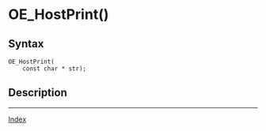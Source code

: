 # OE_HostPrint()



## Syntax

    OE_HostPrint(
        const char * str);
## Description 

---
[Index](index.md)

